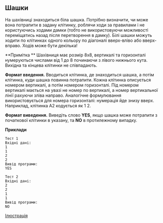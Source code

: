 ## Шашки
На шахівниці знаходиться біла шашка. Потрібно визначити, чи може вона потрапити в задану 
клітинку, роблячи ходи за правилами і не користуючись ходами дамки (тобто не використовуючи 
можливості переміщатись назад після перетворення в дамку). Білі шашки можуть ходити по 
клітинках одного кольору по діагоналі вверх-вліво або вверх-вправо. Ходів може бути декілька!

**Примітка **
Шахівниця має розмір 8x8, вертикалі та горизонталі нумеруються числами від 1 до 8 починаючи 
з лівого нижнього кута. Вихідна та кінцева клітинки не співпадають.

**Формат введення.** Вводиться клітинка, де знаходиться шашка, а потім клітинка, куди шашка
повинна потрапити. Кожна клітинка описується номером вертикалі, а потім номером горизонталі. 
Під номером вертикалі мається на увазі не номер по вертикалі, а номер вертикальної лінії 
рахуючи зліва направо. Аналогічне формулювання використовується для номера горизонталі: 
нумерація йде знизу вверх. Наприклад, клітинка A2 кодується як 1 2.

**Формат виведення.** Виведіть слово **YES**, якщо шашка може потрапити з початкової клітинки 
в указану, та **NO** в протилежному випадку.

**Приклади**
```
Тест 1
Вхідні дані:
1
1
2
2
Вивід програми:
YES

Тест 2
Вхідні дані:
2
2
1
1
Вивід програми:
NO 
```
[Ілюстрація](https://docs.google.com/spreadsheets/d/1tIHa44wvLEi0iJNQBtFUrQPjZXdmOsqQCYL2xspxFlY/edit?gid=0#gid=0)  
